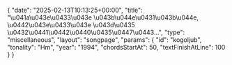 {
    "date": "2025-02-13T10:13:25+00:00",
    "title": "\u041a\u043e\u0433\u043e \u043b\u044e\u0431\u043b\u044e, \u0442\u043e\u0433\u043e \u043d\u0435 \u0432\u0441\u0442\u0440\u0435\u0447\u0443...",
    "type": "miscellaneous",
    "layout": "songpage",
    "params": {
        "id": "kogoljub",
        "tonality": "Hm",
        "year": "1994",
        "chordsStartAt": 50,
        "textFinishAtLine": 100
    }
}